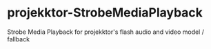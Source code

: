 projekktor-StrobeMediaPlayback
==============================

Strobe Media Playback for projekktor's flash audio and video model / fallback
